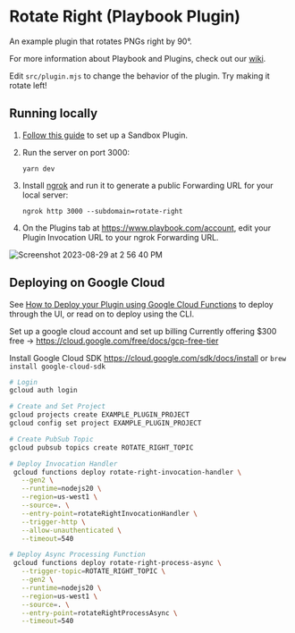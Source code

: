 # Rotate Right (Playbook Plugin)

An example plugin that rotates PNGs right by 90°.

For more information about Playbook and Plugins, check out our [wiki](https://playbookteam.notion.site/Welcome-to-Playbook-s-Beta-Developer-Program-dc78d1e6321c4dbf949889b1b9d3aa6b).

Edit `src/plugin.mjs` to change the behavior of the plugin. Try making it rotate left!

## Running locally

1. [Follow this guide](https://www.notion.so/playbookteam/Quickstart-How-to-build-a-Plugin-868719686cea43879e7b290472e7767f?pvs=4) to set up a Sandbox Plugin.
2. Run the server on port 3000:
  
   ```
   yarn dev
   ```

3. Install [ngrok](https://ngrok.com/docs/getting-started/) and run it to generate a public Forwarding URL for your local server:

   ```ngrok http 3000 --subdomain=rotate-right```

4. On the Plugins tab at https://www.playbook.com/account, edit your Plugin Invocation URL to your ngrok Forwarding URL.

![Screenshot 2023-08-29 at 2 56 40 PM](https://github.com/playbook-labs/playbook-plugin-aws-example/assets/1311091/03db0ace-6e34-406f-b429-5d6d463d7d08)

## Deploying on Google Cloud

See [How to Deploy your Plugin using Google Cloud Functions](https://www.notion.so/playbookteam/How-to-Deploy-your-Plugin-using-Google-Cloud-Functions-1fe3a5c98bd3449aa2406d6f2bc7d8ca?pvs=4) to deploy through the UI, or read on to deploy using the CLI.

Set up a google cloud account and set up billing
Currently offering $300 free -> https://cloud.google.com/free/docs/gcp-free-tier

Install Google Cloud SDK
https://cloud.google.com/sdk/docs/install or `brew install google-cloud-sdk`


```bash
# Login
gcloud auth login

# Create and Set Project
gcloud projects create EXAMPLE_PLUGIN_PROJECT
gcloud config set project EXAMPLE_PLUGIN_PROJECT

# Create PubSub Topic
gcloud pubsub topics create ROTATE_RIGHT_TOPIC

# Deploy Invocation Handler
 gcloud functions deploy rotate-right-invocation-handler \
   --gen2 \
   --runtime=nodejs20 \
   --region=us-west1 \
   --source=. \
   --entry-point=rotateRightInvocationHandler \
   --trigger-http \
   --allow-unauthenticated \
   --timeout=540

# Deploy Async Processing Function
 gcloud functions deploy rotate-right-process-async \
   --trigger-topic=ROTATE_RIGHT_TOPIC \
   --gen2 \
   --runtime=nodejs20 \
   --region=us-west1 \
   --source=. \
   --entry-point=rotateRightProcessAsync \
   --timeout=540
```
